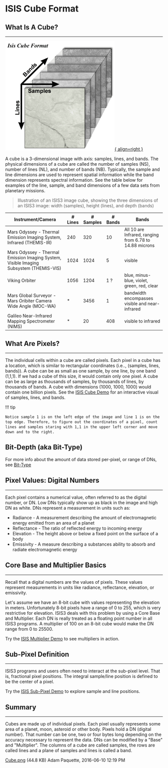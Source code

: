 # ISIS Cube Format

## What Is A Cube?
---------------

[![Cube.png](../../assets/isis-fundamentals/Cube.png){ align=right }](../../assets/isis-fundamentals/Cube.png "Dimensions of an ISIS3 Cube")

A cube is a 3-dimensional image with axis: samples, lines, and bands. The physical dimensions of a cube are called the number of samples (NS), number of lines (NL), and number of bands (NB). Typically, the sample and line dimensions are used to represent spatial information while the band dimension represents spectral information. See the table below for examples of the line, sample, and band dimensions of a few data sets from planetary missions.

> Illustration of an ISIS3 image cube, showing the three dimensions of an ISIS3 image: width (samples), height (lines), and depth (bands)

<table>
    <thead>
        <tr>
            <th>Instrument/Camera</th>
            <th># Lines</th>
            <th># Samples</th>
            <th># Bands</th>
            <th>Bands</th>
        </tr>
    </thead>
    <tbody>
        <tr>
            <td>Mars Odyssey - Thermal Emission Imaging System, Infrared (THEMIS-IR)</td>
            <td>240</td>
            <td>320</td>
            <td>10</td>
            <td>All 10 are Infrared, ranging from 6.78 to 14.88 microns</td>
        </tr>
        <tr>
            <td>Mars Odyssey - Thermal Emission Imaging System, Visible Imaging Subsystem (THEMIS-VIS)</td>
            <td>1024</td>
            <td>1024</td>
            <td>5</td>
            <td>visible</td>
        </tr>
        <tr>
            <td>Viking Orbiter</td>
            <td>1056</td>
            <td>1204</td>
            <td>1 ?</td>
            <td>blue, minus-blue, violet, green, red, clear</td>
        </tr>
        <tr>
            <td>Mars Global Surveyor - Mars Oribiter Camera Wide Angle (MOC-WA)</td>
            <td>*</td>
            <td>3456</td>
            <td>1</td>
            <td>bandwidth encompasses visible and near-infrared</td>
        </tr>
        <tr>
            <td>Galileo Near-Infrared Mapping Spectrometer (NIMS)</td>
            <td>*</td>
            <td>20</td>
            <td>408</td>
            <td>visible to infrared</td>
        </tr>
    </tbody>
</table>


## What Are Pixels?
----------------

The individual cells within a cube are called pixels. Each pixel in a cube has a location, which is similar to rectangular coordinates (i.e.., (samples, lines, bands)). A cube can be as small as one sample, by one line, by one band (1,1,1). If we had a cube of this size, it would contain only one pixel. A cube can be as large as thousands of samples, by thousands of lines, by thousands of bands. A cube with dimensions (1000, 1000, 1000) would contain one billion pixels.  See the [ISIS Cube Demo](https://doi-usgs.github.io/ISIS3/ISIS_Cube_Format.html#Cube-Demo) for an interactive visual of samples, lines, and bands.

!!! tip

    Notice sample 1 is on the left edge of the image and line 1 is on the top edge. Therefore, to figure out the coordinates of a pixel, count lines and samples staring with 1,1 in the upper left corner and move down and to the right.
    

## Bit-Depth (aka Bit-Type)

For more info about the amount of data stored per-pixel, or range of DNs, see [Bit-Type](../../concepts/isis-fundamentals/bit-types.md)

## Pixel Values: Digital Numbers
-----------------------------

Each pixel contains a numerical value, often referred to as the digital number, or DN. Low DNs typically show up as black in the image and high DN as white. DNs represent a measurement in units such as:

*   Radiance - A measurement describing the amount of electromagnetic energy emitted from an area of a planet
*   Reflectance - The ratio of reflected energy to incoming energy
*   Elevation - The height above or below a fixed point on the surface of a body
*   Emissivity - A measure describing a substances ability to absorb and radiate electromagnetic energy

## Core Base and Multiplier Basics
-------------------------------

Recall that a digital numbers are the values of pixels. These values represent measurements in units like radiance, reflectance, elevation, or emissivity.

Let's assume we have an 8-bit cube with values representing the elevation in meters. Unfortunately 8-bit pixels have a range of 0 to 255, which is very restrictive for elevation. ISIS3 deals with this problem by using a Core Base and Multiplier. Each DN is really treated as a floating point number in all ISIS3 programs.  A multiplier of 100 on an 8-bit cube would make the DN range from 0 to 25500.

Try the [ISIS Multiplier Demo](https://doi-usgs.github.io/ISIS3/ISIS_Cube_Format.html#Core-Base-and-Multiplier-Basics) to see multipliers in action.

## Sub-Pixel Definition
--------------------

ISIS3 programs and users often need to interact at the sub-pixel level. That is, fractional pixel positions. The integral sample/line position is defined to be the center of a pixel.

Try the [ISIS Sub-Pixel Demo](https://doi-usgs.github.io/ISIS3/ISIS_Cube_Format.html#Sub-Pixel-Definition) to explore sample and line positions.

## Summary
-------

Cubes are made up of individual pixels. Each pixel usually represents some area of a planet, moon, asteroid or other body. Pixels hold a DN (digital number). That number can be one, two or four bytes long depending on the accuracy necessary to represent the data. DNs can be modified by a "Base" and "Multiplier". The columns of a cube are called samples, the rows are called lines and a plane of samples and lines is called a band.

[Cube.png](../../assets/isis-fundamentals/Cube.png) (44.8 KB) Adam Paquette, 2016-06-10 12:19 PM